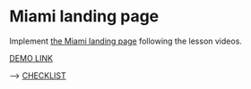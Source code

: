 # Miami landing page
Implement [the Miami landing page](https://www.figma.com/file/nHz8bflIwJaWP3P99vKTH5/miami_home_new?node-id=16033%3A3)
following the lesson videos.

[DEMO LINK](https://Nikityu2.github.io//layout_miami/)

--> [CHECKLIST](https://github.com/mate-academy/layout_miami/blob/master/checklist.md)
